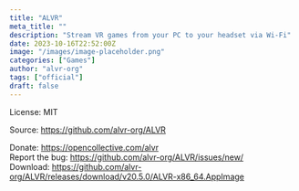 ```yaml
---
title: "ALVR"
meta_title: ""
description: "Stream VR games from your PC to your headset via Wi-Fi"
date: 2023-10-16T22:52:00Z
image: "/images/image-placeholder.png"
categories: ["Games"]
author: "alvr-org"
tags: ["official"]
draft: false
---
```


License: MIT

Source: https://github.com/alvr-org/ALVR

Donate: https://opencollective.com/alvr  
Report the bug: https://github.com/alvr-org/ALVR/issues/new/  
Download: https://github.com/alvr-org/ALVR/releases/download/v20.5.0/ALVR-x86_64.AppImage
